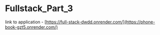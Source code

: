 # Fullstack_Part_3
link to application - [https://full-stack-dwdd.onrender.com/](https://phone-book-gzt5.onrender.com/)
